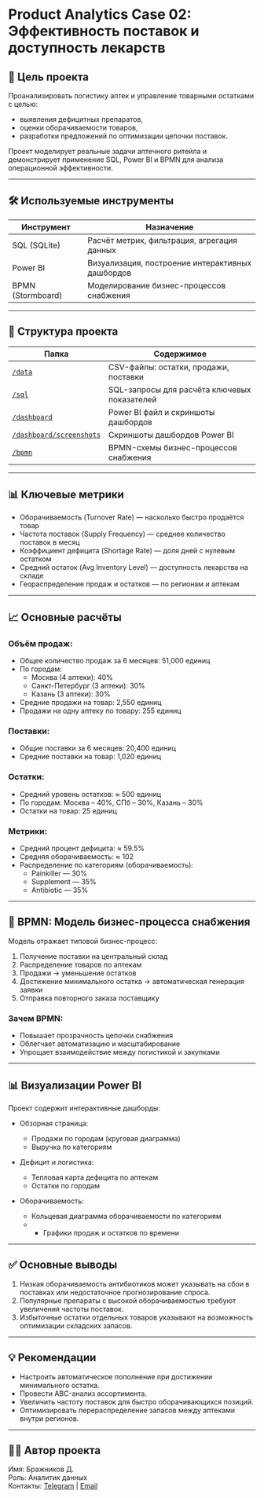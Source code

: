 # Product Analytics Case 02: Эффективность поставок и доступность лекарств

## 🎯 Цель проекта

Проанализировать логистику аптек и управление товарными остатками с целью:
- выявления дефицитных препаратов,
- оценки оборачиваемости товаров,
- разработки предложений по оптимизации цепочки поставок.

Проект моделирует реальные задачи аптечного ритейла и демонстрирует применение SQL, Power BI и BPMN для анализа операционной эффективности.

---

## 🛠 Используемые инструменты

| Инструмент             | Назначение                                          |
|------------------------|-----------------------------------------------------|
| SQL (SQLite)       | Расчёт метрик, фильтрация, агрегация данных         |
| Power BI           | Визуализация, построение интерактивных дашбордов    |
| BPMN (Stormboard)  | Моделирование бизнес-процессов снабжения            |

---

## 📁 Структура проекта

| Папка                                                                 | Содержимое                                               |
|-----------------------------------------------------------------------|-----------------------------------------------------------|
| [`/data`](https://github.com/Brazhnicov-analitics/product-analytics-case-02-medicine-supply-efficiency/tree/main/data)               | CSV-файлы: остатки, продажи, поставки                     |
| [`/sql`](https://github.com/Brazhnicov-analitics/product-analytics-case-02-medicine-supply-efficiency/tree/main/sql)                | SQL-запросы для расчёта ключевых показателей             |
| [`/dashboard`](https://github.com/Brazhnicov-analitics/product-analytics-case-02-medicine-supply-efficiency/tree/main/dashboard)     | Power BI файл и скриншоты дашбордов                      |
| [`/dashboard/screenshots`](https://github.com/Brazhnicov-analitics/product-analytics-case-02-medicine-supply-efficiency/tree/main/dashboard/screenshots) | Скриншоты дашбордов Power BI                             |
| [`/bpmn`](https://github.com/Brazhnicov-analitics/product-analytics-case-02-medicine-supply-efficiency/tree/main/bpmn)              | BPMN-схемы бизнес-процессов снабжения                    |

---

## 📊 Ключевые метрики

- Оборачиваемость (Turnover Rate) — насколько быстро продаётся товар
- Частота поставок (Supply Frequency) — среднее количество поставок в месяц
- Коэффициент дефицита (Shortage Rate) — доля дней с нулевым остатком
- Средний остаток (Avg Inventory Level) — доступность лекарства на складе
- Геораспределение продаж и остатков — по регионам и аптекам

---

## 📈 Основные расчёты

### Объём продаж:
- Общее количество продаж за 6 месяцев: 51,000 единиц
- По городам:
  - Москва (4 аптеки): 40%
  - Санкт-Петербург (3 аптеки): 30%
  - Казань (3 аптеки): 30%
- Средние продажи на товар: 2,550 единиц
- Продажи на одну аптеку по товару: 255 единиц

### Поставки:
- Общие поставки за 6 месяцев: 20,400 единиц
- Средние поставки на товар: 1,020 единиц

### Остатки:
- Средний уровень остатков: ≈ 500 единиц
- По городам: Москва – 40%, СПб – 30%, Казань – 30%
- Остатки на товар: 25 единиц

### Метрики:
- Средний процент дефицита: ≈ 59.5%
- Средняя оборачиваемость: ≈ 102
- Распределение по категориям (оборачиваемость):
  - Painkiller — 30%
  - Supplement — 35%
  - Antibiotic — 35%

---

## 🔄 BPMN: Модель бизнес-процесса снабжения

Модель отражает типовой бизнес-процесс:

1. Получение поставки на центральный склад  
2. Распределение товаров по аптекам  
3. Продажи → уменьшение остатков  
4. Достижение минимального остатка → автоматическая генерация заявки  
5. Отправка повторного заказа поставщику

### Зачем BPMN:
- Повышает прозрачность цепочки снабжения
- Облегчает автоматизацию и масштабирование
- Упрощает взаимодействие между логистикой и закупками

---

## 📊 Визуализации Power BI

Проект содержит интерактивные дашборды:

- Обзорная страница:
  - Продажи по городам (круговая диаграмма)
  - Выручка по категориям

- Дефицит и логистика:
  - Тепловая карта дефицита по аптекам
  - Остатки по городам

- Оборачиваемость:
  - Кольцевая диаграмма оборачиваемости по категориям
  - - Графики продаж и остатков по времени

---

## ✅ Основные выводы

1. Низкая оборачиваемость антибиотиков может указывать на сбои в поставках или недостаточное прогнозирование спроса.  
2. Популярные препараты с высокой оборачиваемостью требуют увеличения частоты поставок.  
3. Избыточные остатки отдельных товаров указывают на возможность оптимизации складских запасов.

---

## 💡 Рекомендации

- Настроить автоматическое пополнение при достижении минимального остатка.  
- Провести ABC-анализ ассортимента.  
- Увеличить частоту поставок для быстро оборачивающихся позиций.  
- Оптимизировать перераспределение запасов между аптеками внутри регионов.

---

## 👨‍💻 Автор проекта

Имя: Бражников Д.  
Роль: Аналитик данных  
Контакты: [Telegram](https://t.me/F_slip_secret) | [Email](mailto:vova.g.8kl@gmail.com)
